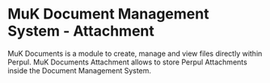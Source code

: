 # MuK Document Management System - Attachment

MuK Documents is a module to create, manage and view files directly within
Perpul. MuK Documents Attachment allows to store Perpul Attachments inside the
Document Management System.